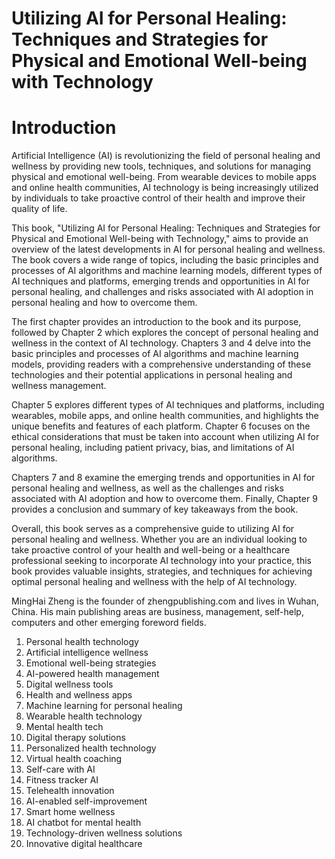 # Utilizing AI for Personal Healing: Techniques and Strategies for Physical and Emotional Well-being with Technology

# Introduction

Artificial Intelligence (AI) is revolutionizing the field of personal healing and wellness by providing new tools, techniques, and solutions for managing physical and emotional well-being. From wearable devices to mobile apps and online health communities, AI technology is being increasingly utilized by individuals to take proactive control of their health and improve their quality of life.

This book, "Utilizing AI for Personal Healing: Techniques and Strategies for Physical and Emotional Well-being with Technology," aims to provide an overview of the latest developments in AI for personal healing and wellness. The book covers a wide range of topics, including the basic principles and processes of AI algorithms and machine learning models, different types of AI techniques and platforms, emerging trends and opportunities in AI for personal healing, and challenges and risks associated with AI adoption in personal healing and how to overcome them.

The first chapter provides an introduction to the book and its purpose, followed by Chapter 2 which explores the concept of personal healing and wellness in the context of AI technology. Chapters 3 and 4 delve into the basic principles and processes of AI algorithms and machine learning models, providing readers with a comprehensive understanding of these technologies and their potential applications in personal healing and wellness management.

Chapter 5 explores different types of AI techniques and platforms, including wearables, mobile apps, and online health communities, and highlights the unique benefits and features of each platform. Chapter 6 focuses on the ethical considerations that must be taken into account when utilizing AI for personal healing, including patient privacy, bias, and limitations of AI algorithms.

Chapters 7 and 8 examine the emerging trends and opportunities in AI for personal healing and wellness, as well as the challenges and risks associated with AI adoption and how to overcome them. Finally, Chapter 9 provides a conclusion and summary of key takeaways from the book.

Overall, this book serves as a comprehensive guide to utilizing AI for personal healing and wellness. Whether you are an individual looking to take proactive control of your health and well-being or a healthcare professional seeking to incorporate AI technology into your practice, this book provides valuable insights, strategies, and techniques for achieving optimal personal healing and wellness with the help of AI technology.

MingHai Zheng is the founder of zhengpublishing.com and lives in Wuhan, China. His main publishing areas are business, management, self-help, computers and other emerging foreword fields.



1. Personal health technology
2. Artificial intelligence wellness
3. Emotional well-being strategies
4. AI-powered health management
5. Digital wellness tools
6. Health and wellness apps
7. Machine learning for personal healing
8. Wearable health technology
9. Mental health tech
10. Digital therapy solutions
11. Personalized health technology
12. Virtual health coaching
13. Self-care with AI
14. Fitness tracker AI
15. Telehealth innovation
16. AI-enabled self-improvement
17. Smart home wellness
18. AI chatbot for mental health
19. Technology-driven wellness solutions
20. Innovative digital healthcare

